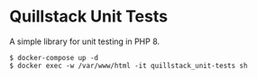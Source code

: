 # Quillstack Unit Tests

A simple library for unit testing in PHP 8.

```shell
$ docker-compose up -d
$ docker exec -w /var/www/html -it quillstack_unit-tests sh
```
